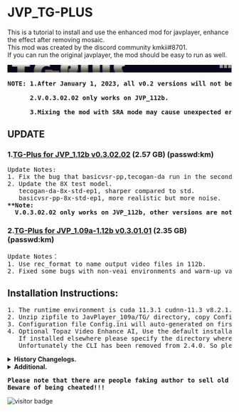 # JVP_TG-PLUS
This is a tutorial to install and use the enhanced mod for javplayer, enhance the effect after removing mosaic.<BR>
This mod was created by the discord community kmkii#8701.<BR>
If you can run the original javplayer, the mod should be easy to run as well. <BR>

![](assets/logo960.png) <BR>

<pre>
<b>NOTE: 1.After January 1, 2023, all v0.2 versions will not be available.</b><BR>
<b>      2.V.0.3.02.02 only works on JVP_112b.</b><BR>
<b>      3.Mixing the mod with SRA mode may cause unexpected errors.</b>
</pre>
## UPDATE
### 1.<strong>[TG-Plus for JVP_1.12b v0.3.02.02](https://workupload.com/archive/jxU4HGyx)</strong> (2.57 GB) (passwd:km)
<pre>
Update Notes:
1. Fix the bug that basicvsr-pp,tecogan-da run in the second stage.
2. Update the 8X test model.
   tecogan-da-8x-std-ep1, sharper compared to std.
   basicvsr-pp-8x-std-ep1, more realistic but more noise.
<strong>**Note: 
  V.0.3.02.02 only works on JVP_112b, other versions are not available.</strong>
</pre>
### 2.<strong>[TG-Plus for JVP_1.09a-1.12b v0.3.01.01](https://workupload.com/file/2AXvydACWsN) </strong> (2.35 GB) (passwd:km)
<pre>
Update Notes：
1. Use rec_format to name output video files in 112b.
2. Fixed some bugs with non-veai environments and warm-up variables.
</pre>

## Installation Instructions:
<pre>
1. The runtime environment is cuda 11.3.1 cudnn-11.3 v8.2.1.32, Please install and configure it.
2. Unzip zipfile to JavPlayer_109a/TG/ directory, copy ConfigTools.exe to the same directory as javplayer.exe.
3. Configuration file Config.ini will auto-generated on first run.
4. Optional Topaz Video Enhance AI, Use the default installation path to get veai parameters. 
   If installed elsewhere please specify the directory where veai is located in config.ini or use ConfigTools. 
   Unfortunately the CLI has been removed from 2.4.0. So please wait for the veai update or continue with 2.3.0.
</pre>

<details>
<summary><b>History Changelogs.</b></summary>

#### v0.2.10.20_patcher
<pre>
1. Fix the output error of tecogan-da.
2. Fix the output of veai jpg format.
3. Modify ConfigTools n-count minimum to 10.
</pre>

#### <strong>TG-Plus for JVP_1.09a-1.12a v0.2.10.20 </strong> (2.49 GB)
<pre>
1. Add basicVSR++ model support, basicVSR-pp as keyword.
2. Convert offical model to basicVSR-pp-st-8000, basicVSR-pp-af-8000, basicVSR-pp-st-16500, located in the TG-MODEL directory.
3. Add new model basicVSR-pp-4x-std, basicVSR-pp-8x-std.
4. Add tecoGAN-da model support (modified from tecogan-pytorch) to provide new model tecoGAN-da-8x-std.
5. Modify config.ini, add basicvsr++, tecoGAN-da grouping parameter:n-count, offsets parameter:offset_x,offset_y, for SR_offset correction.
6. Update configtools to adapt the new model and configuration files.
7. Fixed the bug that configtools could not load the saved profile.
8. Remove test model TG-LITE1.
* Updated some examples.
</pre>

#### <strong>TG-Plus for JVP_1.09a-1.12a v0.2.08.10 </strong> (2.20 GB)
<pre>
1. Add the noise reduction filter option, which can be selected according to the noise intensity.
2. Add noise reduction filter thread parameter, the default is 3.
3. Adjust the process to automatically call downscale before using ue model, no need to add it manually.
4. Add test model TG-LITE1, to be used in the first step.
5. Modify the structure of the config.ini file and rebuild configtools.exe to fit the changes.
6. Fixed some bugs.
<b>Note: Because updated parameters, the old config.ini will not work need to deleted and re-generated.</b>
</pre>

#### <strong>TG-Plus for JVP_1.11 v0.2.02.26 </strong> (555.38 MB)
<pre>
1. Update model SE-4X-S2, less noise compared to SE-4X-S1.
   examples/SE-4X-S1_S2_diff.jpg
2. Update ConfigTools adapted to model SE-4X-S2. 

 *Rename orginal TG directory to TG.BAK.
 *Unzip zipfile to JavPlayer_111/TG/ directory.
 *Note mixing the mod with the official version sra mode may cause unexpected errors.
 *Note the JP_111 is yellowish, not a problem of the mod.
</pre>

#### TG-Plus for JVP_1.11 v0.2.02.14 (543.61 MB)
<pre>
1. Adapted to version JVP 1.11.
2. Open time limit to December 2022.
3. Fix the bug of time.log.
4. Fix the group bug of denoise.
</pre>
#### 2.TG-Plus for JP_109a v0.1.10.24 (554.47 MB)
<pre>
Bug fixes, no new features, no need to re-download if everything is fine in the old version.
1. Update the console information.
2. Remove model SE-4X-R1.
3. Fixed some bugs.
</pre>
#### 3.TG-Plus V0.1.08.30 Configuration Tools
<pre>
1. Add crf parameter to improve the video quality in javplayer in combination with JP_109A_Video_Quality_patch.
2. Add autoren parameter to auto-rename the generated video files according to config.ini when ConfigTools runs.
3. Add right-click menu, provide 5 profiles mplus archive, easy to choose in video conversion..
</pre>

#### 4.TG-Plus for JP_109a v0.1.08.30b 
<pre>
1. Update the console interface show more information about tasks.
2. Update model SE-4X-S1, sharper comparison with SE-4X.
3. NEW ue-model UE-4X, for detail enhancement of effects after SE or veai.
  The usual usage. 
   a. tg-se-ue 
   b. tg-veai-ue 
   c. tg-se-veai-ue 
  Note:  
   After tg-se-veai multiple upscales, the UE should be preceded by a downscale:4, to prevent out-of-memory errors. 
   For UE models, the denoise function is recommended for use after tg only, That will save a lot of time. 
4. Update ConfigTools V0.1.08.30 adapted to new models. 
5. Update some usage examples. 
6. Fixed a few bugs.
</pre>

#### 5.TG-Plus for JP_109a v0.1.08.20<br>
<pre>
<strong>Note. 
Because updated parameters, the old config.ini will not work need to deleted and re-generated.
</strong>
1.Add skip_imgs arg, skips se,denoise,downscale,veai steps, if the images less than skip_imgs.
  Please use with caution after testing.
2.Add veai_theia_model_opt and veai_proteus_model_opt args for custom Theia,Proteus models. 
  More detail refer to config.ini and the veai documentation.

 [veai_theia_model_opt]        #veai model thd, thf
  sharpen <0-100>             Amount of sharpening for output video [0-100] Defaults to 15.
  enhance-detail <0-100>      Amount of compression, affects the amount of detail that can be kept. [0-100]. Defaults to 50.
  reduce-noise <0-100>        Reduce noise. Values can be from 0 to 100. [0-100]. Defaults to 0.

 [veai_proteus_model_opt]      #veai model prob
  compression <0-100>         Revert Compression. Values can be from 0 to 100. [0-100]. Defaults to 0.
  details <0-100>             Recover Details. Values can be from 0 to 100. [0-100]. Defaults to 0.
  blur <0-100>                Sharpen. Values can be from 0 to 100. [0-100]. Defaults to 0.
  noise <0-100>               Reduce Noise. Values can be from 0 to 100. [0-100]. Defaults to 0.
  halo <0-100>                Dehalo. Values can be from 0 to 100. [0-100]. Defaults to 0.
  preBlur <-100-100>          Antialias / DeBlur. Values can be from 0 to 100. [-100-100]. Defaults to 0.

3.Add debug arg, ON used to display warning messages and troubleshoot such as inability to call GPU. 
4.Fixed SE-4X-R1 model.
</pre>

#### 6.TG-Plus for JP_109a v0.1.08.09
<pre>
1. Only mPlus mode is supported now, other modes are discarded.
2. Abandoned esrgan and call.py extension mode.
3. The mod.ini is abandoned and the new configuration config.ini is used.
4. mPlus method is the same as before.
   usage: m1:tecogan:4:TG-STD
          m2:denoise:hyb
          ...
   please refer to config.ini.
5. Currently supported commands
   #1 tecogan usage tecogan:4:SE-4X
   model TG-STD TG-AF1 TG-8X SE-2X SE-4X ...
   #2 denoise denoise:tla
   method tla hyb td
   #3 downscale usage downscale:4  
   radio 2 4 
   #4 veai usage veai:4:ahq
   model ahq,alq,gcg....
6. No need to copy rename to tve, default installation of veai , the mod will automatically get parameters, 
   other locations please specify in the config.ini. Note that some versions of veai have problems, if you can't use it, 
   please check whether the model is available in the veai command line first.
7. You can choose jpg png image format now, but it will be converted to png before calling veai. veai does not support jpg :( .
8. No longer support the old SE-2X SE-4X TG-8X model, add new se-model SE-4X-R1.
   Will update the model if there was time.
9. Fix some bugs, rearranged the output information.
10. Optimize package remove some unused libraries.
</pre>
</details>

<details>
<summary><b>Additional.</b></summary>
1. If encounter Gpu issues, unzip CUDA_Dlls.rar (402.27 MB) to tgmain directory.<BR>
https://workupload.com/file/2mtvdPw3v6B <BR>
2. IF you use 3000 series also need dlls_3.rar (331.79 MB)<BR>
https://workupload.com/file/M69AEP26uXA <BR>
3. Javplayer_watermark_patch 102-109a (6.06 MB)<BR>
https://workupload.com/file/zWdsxcGAYtx<BR>
4. 4000 series using tecoGAN-da-8x-std reports nvrtc: error: invalid value for --gpu-architecture (-arch)<BR>
Reference:https://github.com/km2ii/JVP_TG-PLUS/issues/100
</pre>
</details>

<pre><strong>Please note that there are people faking author to sell old version on youtube and gumroad, 
Beware of being cheated!!!</strong></pre>

![visitor badge](https://visitor-badge.glitch.me/badge?page_id=github.com/km2ii/JP109A_TG-PLUS)
